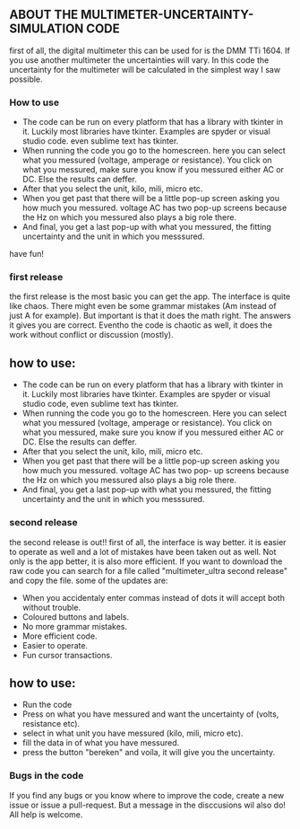 ## ABOUT THE MULTIMETER-UNCERTAINTY-SIMULATION CODE
first of all, the digital multimeter this can be used for is the DMM TTi 1604. If you use another multimeter the uncertainties will vary.
In this code the uncertainty for the multimeter will be calculated in the simplest way I saw possible.

### How to use
- The code can be run on every platform that has a library with tkinter in it. Luckily most libraries have tkinter. Examples are spyder or visual studio code. even sublime text has tkinter.
- When running the code you go to the homescreen. here you can select what you messured (voltage, amperage or resistance). You click on what you messured, make sure you know if you messured either AC or DC. Else the results can deffer. 
- After that you select the unit, kilo, mili, micro etc. 
- When you get past that there will be a little pop-up screen asking you how much you messured. voltage AC has two pop-up screens because the Hz on which you messured
also plays a big role there. 
- And final, you get a last pop-up with what you messured, the fitting uncertainty and the unit in which you messsured.

have fun!

### first release
the first release is the most basic you can get the app. The interface is quite like chaos. There might even be some grammar mistakes (Am instead of just A for example). But important is that it does the math right. The answers it gives you are correct. Eventho the code is chaotic as well, it does the work without conflict or discussion (mostly).

## how to use:
- The code can be run on every platform that has a library with tkinter in it. Luckily most libraries have tkinter.       Examples are spyder or visual studio code, even sublime text has tkinter.
- When running the code you go to the homescreen. Here you can select what you messured (voltage, amperage or             resistance). You click on what you messured, make sure you know if you messured either AC or DC. Else the results can   deffer. 
- After that you select the unit, kilo, mili, micro etc. 
- When you get past that there will be a little pop-up screen asking you how much you messured. voltage AC has two pop-   up screens because the Hz on which you messured also plays a big role there. 
- And final, you get a last pop-up with what you messured, the fitting uncertainty and the unit in which you messsured.



### second release
the second release is out!!
first of all, the interface is way better. it is easier to operate as well and a lot of mistakes have been taken out as well. Not only is the app better, it is also more efficient. If you want to download the raw code you can search for a file called "multimeter_ultra second release" and copy the file.
some of the updates are:
- When you accidentaly enter commas instead of dots it will accept both without trouble.
- Coloured buttons and labels. 
- No more grammar mistakes.
- More efficient code.
- Easier to operate.
- Fun cursor transactions.

## how to use:
- Run the code
- Press on what you have messured and want the uncertainty of (volts, resistance etc).
- select in what unit you have messured (kilo, mili, micro etc).
- fill the data in of what you have messured.
- press the button "bereken" and voíla, it will give you the uncertainty.




### Bugs in the code
If you find any bugs or you know where to improve the code, create a new issue or issue a pull-request. But a message in the disccusions wil also do! All help is welcome.
